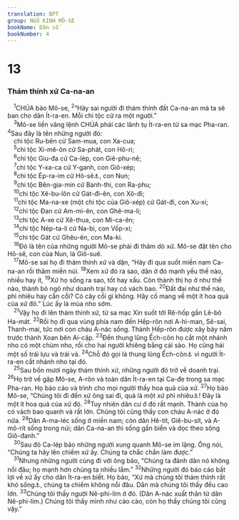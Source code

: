 ```yaml
---
translation: BPT
group: NGŨ KINH MÔ-SE
bookName: Dân số 
bookNumber: 4
---
```


<div class="title"><h1>13</h1><h3>Thám thính xứ Ca-na-an</h3></div>
<span class="verse dan_13_1"> <sup>1</sup>CHÚA bảo Mô-se,</span>
<span class="verse dan_13_2"><sup>2</sup>“Hãy sai người đi thám thính đất Ca-na-an mà ta sẽ ban cho dân Ít-ra-en. Mỗi chi tộc cử ra một người.”<br/></span>
<span class="verse dan_13_3"> <sup>3</sup>Mô-se liền vâng lệnh CHÚA phái các lãnh tụ Ít-ra-en từ sa mạc Pha-ran.</span>
<span class="verse dan_13_4"><sup>4</sup>Sau đây là tên những người đó:<br/> chi tộc Ru-bên cử Sam-mua, con Xa-cua;<br/></span>
<span class="verse dan_13_5"> <sup>5</sup>chi tộc Xi-mê-ôn cử Sa-phát, con Hô-ri;<br/></span>
<span class="verse dan_13_6"> <sup>6</sup>chi tộc Giu-đa cử Ca-lép, con Giê-phu-nê;<br/></span>
<span class="verse dan_13_7"> <sup>7</sup>chi tộc Y-xa-ca cử Y-ganh, con Giô-xép;<br/></span>
<span class="verse dan_13_8"> <sup>8</sup>chi tộc Ép-ra-im cử Hô-sê<a data-toggle="tooltip" data-placement="bottom" title="Hay “Giô-suê.”">⚓</a>, con Nun;<br/></span>
<span class="verse dan_13_9"> <sup>9</sup>chi tộc Bên-gia-min cử Banh-thi, con Ra-phu;<br/></span>
<span class="verse dan_13_10"> <sup>10</sup>chi tộc Xê-bu-lôn cử Gát-đi-ên, con Xô-đi;<br/></span>
<span class="verse dan_13_11"> <sup>11</sup>chi tộc Ma-na-xe (một chi tộc của Giô-xép) cử Gát-đi, con Xu-xi;<br/></span>
<span class="verse dan_13_12"> <sup>12</sup>chi tộc Đan cử Am-mi-ên, con Ghê-ma-li;<br/></span>
<span class="verse dan_13_13"> <sup>13</sup>chi tộc A-xe cử Xê-thua, con Mi-ca-ên;<br/></span>
<span class="verse dan_13_14"> <sup>14</sup>chi tộc Nép-ta-li cử Na-bi, con Vốp-xi;<br/></span>
<span class="verse dan_13_15"> <sup>15</sup>chi tộc Gát cử Ghêu-ên, con Ma-ki.<br/></span>
<span class="verse dan_13_16"> <sup>16</sup>Đó là tên của những người Mô-se phái đi thăm dò xứ. Mô-se đặt tên cho Hô-sê, con của Nun, là Giô-suê.<br/></span>
<span class="verse dan_13_17"> <sup>17</sup>Mô-se sai họ đi thám thính xứ và dặn, “Hãy đi qua suốt miền nam Ca-na-an rồi thăm miền núi.</span>
<span class="verse dan_13_18"><sup>18</sup>Xem xứ đó ra sao, dân ở đó mạnh yếu thế nào, nhiều hay ít,</span>
<span class="verse dan_13_19"><sup>19</sup>Xứ họ sống ra sao, tốt hay xấu. Còn thành thị họ ở như thế nào, thành bỏ ngỏ như doanh trại hay có vách bao.</span>
<span class="verse dan_13_20"><sup>20</sup>Đất đai như thế nào, phì nhiêu hay cằn cỗi? Có cây cối gì không. Hãy cố mang về một ít hoa quả của xứ đó.” Lúc ấy là mùa nho sớm.<br/></span>
<span class="verse dan_13_21"> <sup>21</sup>Vậy họ đi lên thám thính xứ, từ sa mạc Xin suốt tới Rê-hốp gần Lê-bô Ha-mát.</span>
<span class="verse dan_13_22"><sup>22</sup>Rồi họ đi qua vùng phía nam đến Hếp-rôn nơi A-hi-man, Sê-sai, Thanh-mai, tức nơi con cháu A-nác sống. Thành Hếp-rôn được xây bảy năm trước thành Xoan bên Ai-cập.</span>
<span class="verse dan_13_23"><sup>23</sup>Đến thung lũng Ếch-côn họ cắt một nhánh nho có một chùm nho, rồi cho hai người khiêng bằng cái sào. Họ cũng hái một số trái lựu và trái vả.</span>
<span class="verse dan_13_24"><sup>24</sup>Chỗ đó gọi là thung lũng Ếch-côn<a data-toggle="tooltip" data-placement="bottom" title="Nghĩa là “chùm nho.”">⚓</a> vì người Ít-ra-en cắt nhánh nho tại đó.<br/></span>
<span class="verse dan_13_25"> <sup>25</sup>Sau bốn mươi ngày thám thính xứ, những người đó trở về doanh trại.</span>
<span class="verse dan_13_26"><sup>26</sup>Họ trở về gặp Mô-se, A-rôn và toàn dân Ít-ra-en tại Ca-đe trong sa mạc Pha-ran. Họ báo cáo và trình cho mọi người thấy hoa quả của xứ.</span>
<span class="verse dan_13_27"><sup>27</sup>Họ bảo Mô-se, “Chúng tôi đi đến xứ ông sai đi, quả là một xứ phì nhiêu<a data-toggle="tooltip" data-placement="bottom" title="Hay “xứ chảy sữa và mật.”">⚓</a>! Đây là một ít hoa quả của xứ đó.</span>
<span class="verse dan_13_28"><sup>28</sup>Tuy nhiên dân cư ở đó rất mạnh. Thành của họ có vách bao quanh và rất lớn. Chúng tôi cũng thấy con cháu A-nác ở đó nữa.</span>
<span class="verse dan_13_29"><sup>29</sup>Dân A-ma-léc sống ở miền nam; còn dân Hê-tít, Giê-bu-sít, và A-mô-rít sống trong núi; dân Ca-na-an thì sống gần biển và dọc theo sông Giô-đanh.”<br/></span>
<span class="verse dan_13_30"> <sup>30</sup>Sau đó Ca-lép bảo những người xung quanh Mô-se im lặng. Ông nói, “Chúng ta hãy lên chiếm xứ ấy. Chúng ta chắc chắn làm được.”<br/></span>
<span class="verse dan_13_31"> <sup>31</sup>Nhưng những người cùng đi với ông bảo, “Chúng ta đánh dân nó không nổi đâu; họ mạnh hơn chúng ta nhiều lắm.”</span>
<span class="verse dan_13_32"><sup>32</sup>Những người đó báo cáo bất lợi về xứ ấy cho dân Ít-ra-en biết. Họ bảo, “Xứ mà chúng tôi thám thính rất khó sống<a data-toggle="tooltip" data-placement="bottom" title="Hay “khó sống cho yên ổn.”">⚓</a>, chúng ta chiếm không nổi đâu. Dân mà chúng tôi thấy đều cao lớn.</span>
<span class="verse dan_13_33"><sup>33</sup>Chúng tôi thấy người Nê-phi-lim ở đó. (Dân A-nác xuất thân từ dân Nê-phi-lim.) Chúng tôi thấy mình như cào cào, còn họ thấy chúng tôi cũng vậy.”<br/></span>
